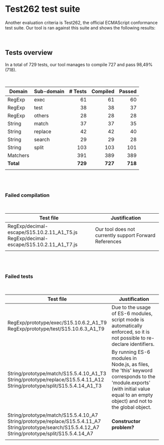 # Test262 test suite

Another evaluation criteria is Test262, the official ECMAScript conformance test suite. Our tool is ran against this suite and shows the following results:

<br>

## Tests overview



In a total of 729 tests, our tool manages to compile 727 and pass 98,49% (718).

<br>

| Domain | Sub-domain | # Tests | Compiled | Passed |
|--------|------------|------:|---------:|-------:|
| RegExp  | exec      | 61        | 61    | 60        |
| RegExp  | test      | 38        | 38    | 37        |
| RegExp  | others    | 28        | 28    | 28        |
| String  | match     | 37        | 37    | 35        |
| String  | replace   | 42        | 42    | 40        |
| String  | search    | 29        | 29    | 28        |
| String  | split     | 103       | 103   | 101       |
| Matchers          |          | 391       | 389   | 389       |
| **Total**                  |           | **729** | **727** | **718**   |
||||||

<br>
<br>




### Failed compilation
<br>

| Test file | Justification |
|--------|------------|
| RegExp/decimal-escape/S15.10.2.11_A1_T5.js <br> RegExp/decimal-escape/S15.10.2.11_A1_T7.js | Our tool does not currently support Forward References |
|||

<br>
<br>

### Failed tests
<br>

| Test file | Justification |
|--------|------------|
| RegExp/prototype/exec/S15.10.6.2_A1_T9 <br> RegExp/prototype/test/S15.10.6.3_A1_T9 | Due to the usage of ES-6 modules, script mode is automatically enforced, so it is not possible to re-declare identifiers. |
| String/prototype/match/S15.5.4.10_A1_T3 <br> String/prototype/replace/S15.5.4.11_A12 <br> String/prototype/split/S15.5.4.14_A1_T3 | By running ES-6 modules in Node.js, as files, the 'this' keyword corresponds to the 'module.exports' (with initial value equal to an empty object) and not to the global object.  |
| String/prototype/match/S15.5.4.10_A7 <br> String/prototype/replace/S15.5.4.11_A7 <br> String/prototype/search/S15.5.4.12_A7 <br> String/prototype/split/S15.5.4.14_A7 | **Constructor problem?** |
|||

<!-- ES-6 modules are always strict-mode code.
By running ES-6 modules in Node.js, as files, the 'this' keyword corresponds to the 'module.exports' (with initial value equal to an empty object) and not to the global object.  -->

<br>
<br>





<!--                 total/compiled/passed
RegExp                  - 501 / 499 / 497
RegExp(no prototype)    - 374 / 372 / 372

    not compiling: 
        decimal-escape/S15.10.2.11_A1_T5.js
        decimal-escape/S15.10.2.11_A1_T7.js


RegExp.prototype    - 127 / 127 / 125
    prototype.exec  - 61 / 61 / 60
    prototype.test  - 38 / 38 / 37
    prototype.others- 28 / 28 / 28

    not passing:
        prototype/exec/S15.10.6.2_A1_T9
        prototype/test/S15.10.6.3_A1_T9


String              - 211 / 211 / 204
    match           - 37 / 37 / 35
    replace         - 42 / 42 / 40
    search          - 29 / 29 / 28
    split           - 103 / 103 / 101

    not compiling: 
    not passing:
        match/S15.5.4.10_A1_T3
        match/S15.5.4.10_A7
        replace/S15.5.4.11_A7
        replace/S15.5.4.11_A12
        search/S15.5.4.12_A7
        split/S15.5.4.14_A1_T3
        split/S15.5.4.14_A7
       
Language - 17 / 17 / 17        


Others = Language + RegExp(no prototype) = 
       = 17 / 17 / 17 + 374 / 372 / 372 =
       = 391 / 389 / 389
-->
